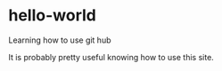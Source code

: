 # hello-world
Learning how to use git hub


It is probably pretty useful knowing how to use this site.
